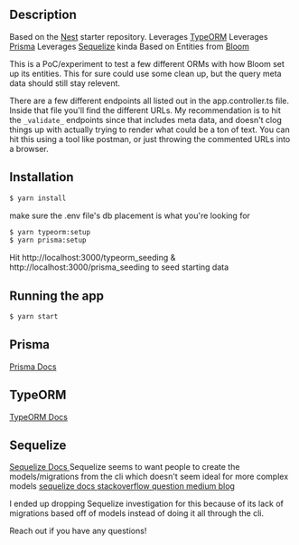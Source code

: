 ## Description

Based on the [Nest](https://github.com/nestjs/nest) starter repository.
Leverages [TypeORM](https://typeorm.io/) 
Leverages [Prisma](https://www.prisma.io/) 
Leverages [Sequelize](https://sequelize.org/) kinda 
Based on Entities from [Bloom](https://github.com/bloom-housing/bloom)

This is a PoC/experiment to test a few different ORMs with how Bloom set up its entities. 
This for sure could use some clean up, but the query meta data should still stay relevent.

There are a few different endpoints all listed out in the app.controller.ts file. Inside that file you'll find the different URLs.
My recommendation is to hit the `_validate_` endpoints since that includes meta data, and doesn't clog things up with actually trying to render what could be a ton of text.
You can hit this using a tool like postman, or just throwing the commented URLs into a browser.

## Installation

```bash
$ yarn install
```
make sure the .env file's db placement is what you're looking for
```bash
$ yarn typeorm:setup
$ yarn prisma:setup
```
Hit http://localhost:3000/typeorm_seeding & http://localhost:3000/prisma_seeding to seed starting data

## Running the app

```bash
$ yarn start
```

## Prisma
<a href="https://docs.nestjs.com/recipes/prisma" target="_blank"> Prisma Docs </a>

## TypeORM
<a href="https://docs.nestjs.com/recipes/sql-typeorm" target="_blank"> TypeORM Docs </a>

## Sequelize
<a href="https://docs.nestjs.com/recipes/sql-sequelize" target="_blank"> Sequelize Docs </a>
Sequelize seems to want people to create the models/migrations from the cli which doesn't seem ideal for more complex models
<a href="https://sequelize.org/docs/v6/other-topics/migrations" target="_blank"> sequelize docs </a>
<a href="https://stackoverflow.com/questions/27835801/" target="_blank"> stackoverflow question </a>
<a href="https://victoronwuzor.medium.com/how-to-setup-sequelize-migration-in-a-nestjs-project-b4aec1f88612" target="_blank"> medium blog </a>

I ended up dropping Sequelize investigation for this because of its lack of migrations based off of models instead of doing it all through the cli. 


Reach out if you have any questions!